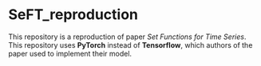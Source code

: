 # SeFT_reproduction

This repository is a reproduction of
paper _Set Functions for Time Series_.  
This repository uses **PyTorch** instead of **Tensorflow**, which
authors of the paper used to implement their model.